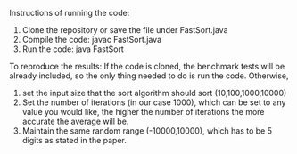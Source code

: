 Instructions of running the code:
1. Clone the repository or save the file under FastSort.java
2. Compile the code: javac FastSort.java
3. Run the code: java FastSort

To reproduce the results:
If the code is cloned, the benchmark tests will be already included, so the only thing needed to do is run the code.
Otherwise, 
1. set the input size that the sort algorithm should sort (10,100,1000,10000)
2. Set the number of iterations (in our case 1000), which can be set to any value you would like, the higher the number of iterations the more accurate the average will be.
3. Maintain the same random range (-10000,10000), which has to be 5 digits as stated in the paper.

